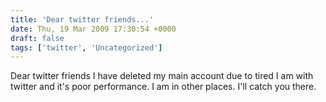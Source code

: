 ```yaml
---
title: 'Dear twitter friends...'
date: Thu, 19 Mar 2009 17:30:54 +0000
draft: false
tags: ['twitter', 'Uncategorized']
---
```


Dear twitter friends I have deleted my main account due to tired I am with twitter and it's poor performance. I am in other places. I'll catch you there.